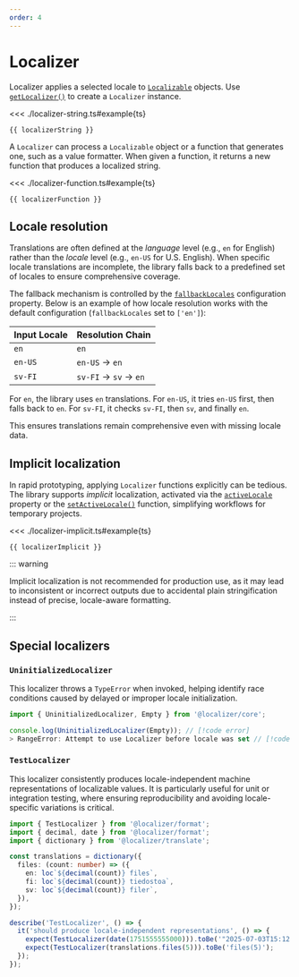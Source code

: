 ```yaml
---
order: 4
---
```


# Localizer <Package name="core"/>

<script setup>
  import localizerString from './localizer-string';
  import localizerFunction from './localizer-function';
  import localizerImplicit from './localizer-implicit';
</script>

Localizer applies a selected locale to [`Localizable`](../api/_localizer/core/Localizable/index.md) objects. Use [`getLocalizer()`](../api/_localizer/core/getLocalizer/index.md) to create a `Localizer` instance.

<<< ./localizer-string.ts#example{ts}

```console-vue
{{ localizerString }}
```

A `Localizer` can process a `Localizable` object or a function that generates one, such as a value formatter. When given a function, it returns a new function that produces a localized string.

<<< ./localizer-function.ts#example{ts}

```console-vue
{{ localizerFunction }}
```

## Locale resolution

Translations are often defined at the _language_ level (e.g., `en` for English) rather than the _locale_ level (e.g., `en-US` for U.S. English). When specific locale translations are incomplete, the library falls back to a predefined set of locales to ensure comprehensive coverage.

The fallback mechanism is controlled by the [`fallbackLocales`](./configuration.md#fallbacklocales) configuration property. Below is an example of how locale resolution works with the default configuration (`fallbackLocales` set to `['en']`):

| Input Locale | Resolution Chain      |
| ------------ | --------------------- |
| `en`         | `en`                  |
| `en-US`      | `en-US` → `en`        |
| `sv-FI`      | `sv-FI` → `sv` → `en` |

For `en`, the library uses `en` translations.
For `en-US`, it tries `en-US` first, then falls back to `en`.
For `sv-FI`, it checks `sv-FI`, then `sv`, and finally `en`.

This ensures translations remain comprehensive even with missing locale data.

## Implicit localization <Experimental/>

In rapid prototyping, applying `Localizer` functions explicitly can be tedious. The library supports _implicit_ localization, activated via the [`activeLocale`](./configuration.md#activelocale) property or the [`setActiveLocale()`](../api/_localizer/core/setActiveLocale/index.md) function, simplifying workflows for temporary projects.

<<< ./localizer-implicit.ts#example{ts}

```console-vue
{{ localizerImplicit }}
```

::: warning

Implicit localization is not recommended for production use, as it may lead to inconsistent or incorrect outputs due to accidental plain stringification instead of precise, locale-aware formatting.

:::

## Special localizers

### `UninitializedLocalizer`

This localizer throws a `TypeError` when invoked, helping identify race conditions caused by delayed or improper locale initialization.

```typescript
import { UninitializedLocalizer, Empty } from '@localizer/core';

console.log(UninitializedLocalizer(Empty)); // [!code error]
> RangeError: Attempt to use Localizer before locale was set // [!code error]
```

### `TestLocalizer` <Experimental/>

This localizer consistently produces locale-independent machine representations of localizable values. It is particularly useful for unit or integration testing, where ensuring reproducibility and avoiding locale-specific variations is critical.

```typescript
import { TestLocalizer } from '@localizer/format';
import { decimal, date } from '@localizer/format';
import { dictionary } from '@localizer/translate';

const translations = dictionary({
  files: (count: number) => ({
    en: loc`${decimal(count)} files`,
    fi: loc`${decimal(count)} tiedostoa`,
    sv: loc`${decimal(count)} filer`,
  }),
});

describe('TestLocalizer', () => {
  it('should produce locale-independent representations', () => {
    expect(TestLocalizer(date(1751555555000))).toBe('"2025-07-03T15:12:35.000Z"');
    expect(TestLocalizer(translations.files(5))).toBe('files(5)');
  });
});
```
